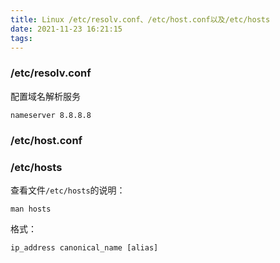 ```yaml
---
title: Linux /etc/resolv.conf、/etc/host.conf以及/etc/hosts
date: 2021-11-23 16:21:15
tags:
---
```




### /etc/resolv.conf

配置域名解析服务

```shell
nameserver 8.8.8.8
```

### /etc/host.conf

### /etc/hosts

查看文件`/etc/hosts`的说明：

```shell
man hosts
```

格式：

```shell
ip_address canonical_name [alias]
```



